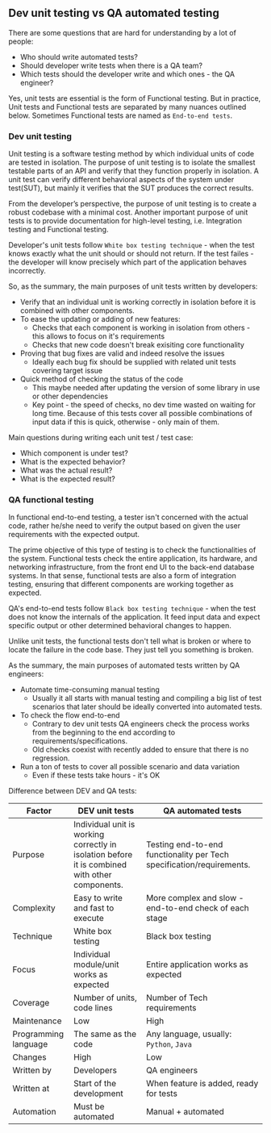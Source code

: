 ## Dev unit testing vs QA automated testing

There are some questions that are hard for understanding by a lot of people:
* Who should write automated tests?
* Should developer write tests when there is a QA team?
* Which tests should the developer write and which ones - the QA engineer?

Yes, unit tests are essential is the form of Functional testing. But in practice, Unit tests and Functional tests are separated by many nuances outlined below. Sometimes Functional tests are named as `End-to-end tests`.

### Dev unit testing

Unit testing is a software testing method by which individual units of code are tested in isolation. The purpose of unit testing is to isolate the smallest testable parts of an API and verify that they function properly in isolation. A unit test can verify different behavioral aspects of the system under test(SUT), but mainly it verifies that the SUT produces the correct results.

From the developer’s perspective, the purpose of unit testing is to create a robust codebase with a minimal cost. Another important purpose of unit tests is to provide documentation for high-level testing, i.e. Integration testing and Functional testing.

Developer's unit tests follow `White box testing technique` - when the test knows exactly what the unit should or should not return. If the test failes - the developer will know precisely which part of the application behaves incorrectly.

So, as the summary, the main purposes of unit tests written by developers:
* Verify that an individual unit is working correctly in isolation before it is combined with other components.
* To ease the updating or adding of new features:
    * Checks that each component is working in isolation from others - this allows to focus on it's requirements
    * Checks that new code doesn't break exisiting core functionality
* Proving that bug fixes are valid and indeed resolve the issues
    * Ideally each bug fix should be supplied with related unit tests covering target issue
* Quick method of checking the status of the code
    * This maybe needed after updating the version of some library in use or other dependencies
    * Key point - the speed of checks, no dev time wasted on waiting for long time. Because of this tests cover all possible combinations of input data if this is quick, otherwise - only main of them.

Main questions during writing each unit test / test case:
* Which component is under test?
* What is the expected behavior?
* What was the actual result?
* What is the expected result?

### QA functional testing

In functional end-to-end testing, a tester isn't concerned with the actual code, rather he/she need to verify the output based on given the user requirements with the expected output.

The prime objective of this type of testing is to check the functionalities of the system. Functional tests check the entire application, its hardware, and networking infrastructure, from the front end UI to the back-end database systems. In that sense, functional tests are also a form of integration testing, ensuring that different components are working together as expected.

QA's end-to-end tests follow `Black box testing technique` - when the test does not know the internals of the application. It feed input data and expect specific output or other determined behavioral changes to happen.

Unlike unit tests, the functional tests don't tell what is broken or where to locate the failure in the code base. They just tell you something is broken. 

As the summary, the main purposes of automated tests written by QA engineers:
* Automate time-consuming manual testing
    * Usually it all starts with manual testing and compiling a big list of test scenarios that later should be ideally converted into automated tests.
* To check the flow end-to-end
    * Contrary to dev unit tests QA engineers check the process works from the beginning to the end according to requirements/specifications.
    * Old checks coexist with recently added to ensure that there is no regression.
* Run a ton of tests to cover all possible scenario and data variation
    * Even if these tests take hours - it's OK

Difference between DEV and QA tests:

|Factor            | DEV unit tests     | QA automated tests  
|------------------|--------------------|--------------------------------------------------
| Purpose          | Individual unit is working correctly in isolation before it is combined with other components. | Testing end-to-end functionality per Tech specification/requirements.
| Complexity       | Easy to write and fast to execute | More complex and slow - end-to-end check of each stage
| Technique        | White box testing  | Black box testing
| Focus            | Individual module/unit works as expected | Entire application works as expected
| Coverage         | Number of units, code lines  | Number of Tech requirements
| Maintenance      | Low        | High
| Programming language | The same as the code | Any language, usually: `Python`, `Java`
| Changes          | High       | Low
| Written by       | Developers | QA engineers
| Written at       | Start of the development | When feature is added, ready for tests
| Automation       | Must be automated      | Manual + automated
